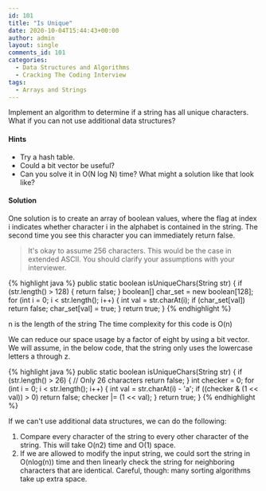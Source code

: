 ```yaml
---
id: 101
title: "Is Unique"
date: 2020-10-04T15:44:43+00:00
author: admin
layout: single
comments_id: 101
categories:
  - Data Structures and Algorithms
  - Cracking The Coding Interview
tags:
  - Arrays and Strings
---
```


Implement an algorithm to determine if a string has all unique characters. What if you can not use additional data structures?

#### Hints

- Try a hash table.
- Could a bit vector be useful?
- Can you solve it in O(N log N) time? What might a solution like that look like?

#### Solution


One solution is to create an array of boolean values, where the flag at index i indicates whether character
i in the alphabet is contained in the string. The second time you see this character you can immediately
return false. 

> It's okay to assume 256 characters. This would be the case in extended ASCII. You should
clarify your assumptions with your interviewer.

{% highlight java %}
public static boolean isUniqueChars(String str) {
  if (str.length() > 128) {
    return false;
  }
  boolean[] char_set = new boolean[128];
  for (int i = 0; i < str.length(); i++) {
    int val = str.charAt(i);
    if (char_set[val]) return false;
    char_set[val] = true;
  }
  return true;
}
{% endhighlight %}

n is the length of the string
The time complexity for this code is O(n)


We can reduce our space usage by a factor of eight by using a bit vector. We will assume, in the below code,
that the string only uses the lowercase letters a through z.

{% highlight java %}
public static boolean isUniqueChars(String str) {
  if (str.length() > 26) { // Only 26 characters
    return false;
  }
  int checker = 0;
  for (int i = 0; i < str.length(); i++) {
    int val = str.charAt(i) - 'a';
    if ((checker & (1 << val)) > 0) return false;
    checker |= (1 << val);
  }
  return true;
}
{% endhighlight %}

If we can't use additional data structures, we can do the following: 

1. Compare every character of the string to every other character of the string. This will take O(n2) time and O(1) space.
2. If we are allowed to modify the input string, we could sort the string in O(nlog(n)) time and then linearly check the string for neighboring characters that are identical. Careful, though: many sorting algorithms take up extra space. 